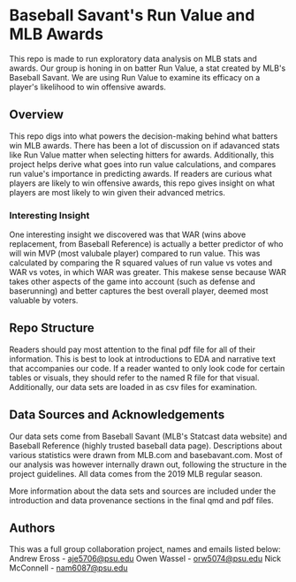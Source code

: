 # Baseball Savant's Run Value and MLB Awards

This repo is made to run exploratory data analysis on MLB stats and awards. Our group is honing in on batter Run Value, a stat created by MLB's Baseball Savant. We are using Run Value to examine its efficacy on a player's likelihood to win offensive awards.

## Overview

This repo digs into what powers the decision-making behind what batters win MLB awards. There has been a lot of discussion on if adavanced stats like Run Value matter when selecting hitters for awards. Additionally, this project helps derive what goes into run value calculations, and compares run value's importance in predicting awards. If readers are curious what players are likely to win offensive awards, this repo gives insight on what players are most likely to win given their advanced metrics.

### Interesting Insight

One interesting insight we discovered was that WAR (wins above replacement, from Baseball Reference) is actually a better predictor of who will win MVP (most valubale player) compared to run value. This was calculated by comparing the R squared values of run value vs votes and WAR vs votes, in which WAR was greater. This makese sense because WAR takes other aspects of the game into account (such as defense and baserunning) and better captures the best overall player, deemed most valuable by voters.  

## Repo Structure

Readers should pay most attention to the final pdf file for all of their information. This is best to look at introductions to EDA and narrative text that accompanies our code. If a reader wanted to only look code for certain tables or visuals, they should refer to the named R file for that visual. Additionally, our data sets are loaded in as csv files for examination.

## Data Sources and Acknowledgements

Our data sets come from Baseball Savant (MLB's Statcast data website) and Baseball Reference (highly trusted baseball data page). Descriptions about various statistics were drawn from MLB.com and basebavant.com. Most of our analysis was however internally drawn out, following the structure in the project guidelines. All data comes from the 2019 MLB regular season.

More information about the data sets and sources are included under the introduction and data provenance sections in the final qmd and pdf files. 

## Authors

This was a full group collaboration project, names and emails listed below:
Andrew Eross - aje5706@psu.edu
Owen Wassel - orw5074@psu.edu
Nick McConnell - nam6087@psu.edu
